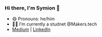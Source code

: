 ### Hi there, I'm Symion 👋
- 😄 Pronouns: he/him
- 👨‍💻 I’m currently a studnet @Makers.tech
- [Medium](https://medium.com/@symion.edwards) | [LinkedIn](https://www.linkedin.com/in/symion-edwards-433158109/)
